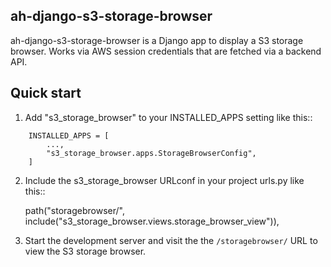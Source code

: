 
## ah-django-s3-storage-browser

ah-django-s3-storage-browser is a Django app to display a S3 storage browser.
Works via AWS session credentials that are fetched via a backend API.

Quick start
-----------

1. Add "s3_storage_browser" to your INSTALLED_APPS setting like this::
```
    INSTALLED_APPS = [
        ...,
        "s3_storage_browser.apps.StorageBrowserConfig",
    ]
```

2. Include the s3_storage_browser URLconf in your project urls.py like this::

    path("storagebrowser/", include("s3_storage_browser.views.storage_browser_view")),

3. Start the development server and visit the the ``/storagebrowser/`` URL to view the S3 storage browser.
